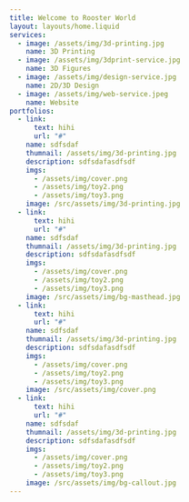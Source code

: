 ```yaml
---
title: Welcome to Rooster World
layout: layouts/home.liquid
services:
  - image: /assets/img/3d-printing.jpg
    name: 3D Printing
  - image: /assets/img/3dprint-service.jpg
    name: 3D Figures
  - image: /assets/img/design-service.jpg
    name: 2D/3D Design
  - image: /assets/img/web-service.jpeg
    name: Website
portfolios:
  - link:
      text: hihi
      url: "#"
    name: sdfsdaf
    thumnail: /assets/img/3d-printing.jpg
    description: sdfsdafasdfsdf
    imgs:
      - /assets/img/cover.png
      - /assets/img/toy2.png
      - /assets/img/toy3.png
    image: /src/assets/img/3d-printing.jpg
  - link:
      text: hihi
      url: "#"
    name: sdfsdaf
    thumnail: /assets/img/3d-printing.jpg
    description: sdfsdafasdfsdf
    imgs:
      - /assets/img/cover.png
      - /assets/img/toy2.png
      - /assets/img/toy3.png
    image: /src/assets/img/bg-masthead.jpg
  - link:
      text: hihi
      url: "#"
    name: sdfsdaf
    thumnail: /assets/img/3d-printing.jpg
    description: sdfsdafasdfsdf
    imgs:
      - /assets/img/cover.png
      - /assets/img/toy2.png
      - /assets/img/toy3.png
    image: /src/assets/img/cover.png
  - link:
      text: hihi
      url: "#"
    name: sdfsdaf
    thumnail: /assets/img/3d-printing.jpg
    description: sdfsdafasdfsdf
    imgs:
      - /assets/img/cover.png
      - /assets/img/toy2.png
      - /assets/img/toy3.png
    image: /src/assets/img/bg-callout.jpg
---
```


